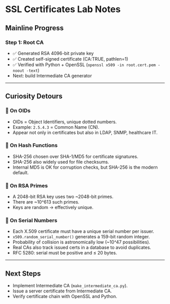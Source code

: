# SSL Certificates Lab Notes

## Mainline Progress

### Step 1: Root CA
- ✅ Generated RSA 4096-bit private key
- ✅ Created self-signed certificate (CA:TRUE, pathlen=1)
- ✅ Verified with Python + OpenSSL (`openssl x509 -in root.cert.pem -noout -text`)
- Next: build Intermediate CA generator

---

## Curiosity Detours

### 🌱 On OIDs
- OIDs = Object Identifiers, unique dotted numbers.
- Example: `2.5.4.3` = Common Name (CN).
- Appear not only in certificates but also in LDAP, SNMP, healthcare IT.

### 🌱 On Hash Functions
- SHA-256 chosen over SHA-1/MD5 for certificate signatures.
- SHA-256 also widely used for file checksums.
- Internal MD5 is OK for corruption checks, but SHA-256 is the modern default.

### 🌱 On RSA Primes
- A 2048-bit RSA key uses two ~2048-bit primes.
- There are ~10^613 such primes.
- Keys are random → effectively unique.

### 🌱 On Serial Numbers
- Each X.509 certificate must have a unique serial number per issuer.
- `x509.random_serial_number()` generates a 159-bit random integer.
- Probability of collision is astronomically low (~10^47 possibilities).
- Real CAs also track issued certs in a database to avoid duplicates.
- RFC 5280: serial must be positive and ≤ 20 bytes.

---

## Next Steps
- Implement Intermediate CA (`make_intermediate_ca.py`).
- Issue a server certificate from Intermediate CA.
- Verify certificate chain with OpenSSL and Python.


